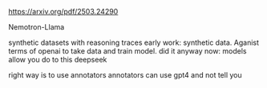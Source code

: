 https://arxiv.org/pdf/2503.24290

Nemotron-Llama

synthetic datasets with reasoning traces
early work: synthetic data. Aganist terms of openai to take data and train model. did it anyway
now: models allow you do to this deepseek 

right way is to use annotators
annotators can use gpt4 and not tell you
